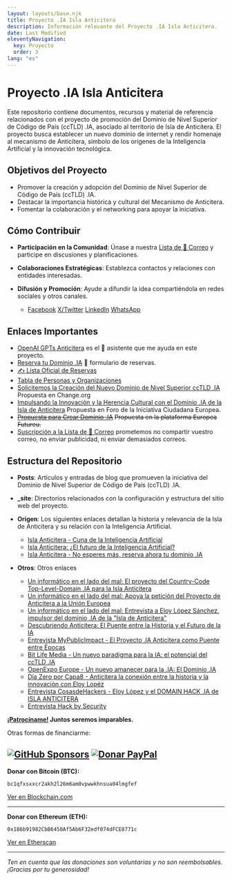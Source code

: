 ```yaml
---
layout: layouts/base.njk
title: Proyecto .IA Isla Anticitera
description: Información relevante del Proyecto .IA Isla Anticitera.
date: Last Modified
eleventyNavigation:
  key: Proyecto
  order: 3
lang: "es"
---
```

# Proyecto .IA Isla Anticitera 

Este repositorio contiene documentos, recursos y material de referencia relacionados con el proyecto de promoción del Dominio de Nivel Superior de Código de País (ccTLD) .IA, asociado al territorio de Isla de Anticitera. El proyecto busca establecer un nuevo dominio de internet y rendir homenaje al mecanismo de Anticitera, símbolo de los orígenes de la Inteligencia Artificial y la innovación tecnológica.


## Objetivos del Proyecto

- Promover la creación y adopción del Dominio de Nivel Superior de Código de País (ccTLD) .IA.
- Destacar la importancia histórica y cultural del Mecanismo de Anticitera.
- Fomentar la colaboración y el networking para apoyar la iniciativa.

## Cómo Contribuir

- **Participación en la Comunidad**: Únase a nuestra [Lista de 📧 Correo](https://docs.google.com/forms/d/e/1FAIpQLSeptFS3-XMVTeBFQzDEl1O55hkXhtOgYmMSEfpLLJk11UZEOA/viewform?usp=sf_link) y participe en discusiones y planificaciones.

- **Colaboraciones Estratégicas**: Establezca contactos y relaciones con entidades interesadas.

- **Difusión y Promoción**: Ayude a difundir la idea compartiéndola en redes sociales y otros canales.
  - [Facebook](https://www.facebook.com/sharer/sharer.php?u=https://anticitera.deft.work) [X/Twitter](https://twitter.com/intent/tweet?url=https://anticitera.deft.work&text=.IA%20Isla%20Anticitera) [LinkedIn](https://www.linkedin.com/shareArticle?mini=true&url=https://anticitera.deft.work&title=.IA%20Isla%20Anticitera&summary=Descripción%20personalizada) [WhatsApp](https://api.whatsapp.com/send?text=https://anticitera.deft.work)
  
## Enlaces Importantes

- [OpenAI GPTs Anticitera](https://chat.openai.com/g/g-fnpHOClUW-anticitera) es el 🤖 asistente que me ayuda en este proyecto.
- [Reserva tu Dominio .IA](https://docs.google.com/forms/d/e/1FAIpQLScj1paIvOUbqugD76fKncZ65ZOqL-f5bILycZComuxKhJeRPg/viewform?usp=sf_link) 📄 formulario de reservas.
- [✍️ Lista Oficial de Reservas](https://docs.google.com/spreadsheets/d/1y-aLEKfQySJeDgZd4QeHa57G9P9Pp4mqWhLJSqxcB0o/edit?usp=sharing)
- [Tabla de Personas y Organizaciones](https://docs.google.com/spreadsheets/d/1-6lBWrMexLKKDpfI2u8zKnvit3mXeZT9Zs6ngZk4glI/edit?usp=sharing)
- [Solicitemos la Creación del Nuevo Dominio de Nivel Superior ccTLD .IA](https://chng.it/hqCyzBpwgW) Propuesta en Change.org
- [Impulsando la Innovación y la Herencia Cultural con el Dominio .IA de la Isla de Anticitera](https://citizens-initiative-forum.europa.eu/discuss/idea/impulsando-la-innovacion-y-la-herencia-cultural-con-el-dominio-ia-de-la-isla-de_es) Propuesta en Foro de la Iniciativa Ciudadana Europea.
- [~~Propuesta para Crear Dominio .IA~~](https://futureu.europa.eu/processes/Digital/f/15/proposals/27592?locale=es) ~~Propuesta en la plataforma Europea Futureu.~~
- [Suscripción a la Lista de 📧 Correo](https://docs.google.com/forms/d/e/1FAIpQLSeptFS3-XMVTeBFQzDEl1O55hkXhtOgYmMSEfpLLJk11UZEOA/viewform?usp=sf_link) prometemos no compartir vuestro correo, no enviar publicidad, ni enviar demasiados correos.

## Estructura del Repositorio


- **Posts**: Artículos y entradas de blog que promueven la iniciativa del Dominio de Nivel Superior de Código de País (ccTLD) .IA.

- **_site**: Directorios relacionados con la configuración y estructura del sitio web del proyecto.

- **Origen**: Los siguientes enlaces detallan la historia y relevancia de la Isla de Anticitera y su relación con la Inteligencia Artificial.
  - [Isla Anticitera - Cuna de la Inteligencia Artificial](https://deft.work/blog/2022/09/16/isla-anticitera-cuna-de-la-inteligencia-artificial/)
  - [Isla Anticitera: ¿El futuro de la Inteligencia Artificial?](https://deft.work/blog/2023/04/03/isla-anticitera-el-futuro-de-la-inteligencia-artificial/)
  - [Isla Anticitera - No esperes más, reserva ahora tu dominio .IA](https://deft.work/blog/2023/04/13/isla-anticitera-no-esperes-m%C3%A1s-reserva-ahora-tu-dominio-.ia/)

- **Otros**: Otros enlaces
  - [Un informático en el lado del mal: El proyecto del Country-Code Top-Level-Domain .IA para la Isla Anticitera](https://www.elladodelmal.com/2023/12/el-proyecto-del-country-code-top-level.html?m=1)
  - [Un informático en el lado del mal: Apoya la petición del Proyecto de Anticitera a la Unión Europea](https://www.elladodelmal.com/2024/02/apoya-la-peticion-del-proyecto-de.html)
  - [Un informático en el lado del mal: Entrevista a Eloy López Sánchez, impulsor del dominio .IA de la "Isla de Anticitera"](https://www.elladodelmal.com/2024/06/entrevista-eloy-lopez-sanchez-impulsor.html)
  - [Descubriendo Anticitera: El Puente entre la Historia y el Futuro de la IA](https://elswork.wordpress.com/2023/12/03/descubriendo-anticitera-el-puente-entre-la-historia-y-el-futuro-de-la-ia/)
  - [Entrevista MyPublicImpact - El Proyecto .IA Anticitera como Puente entre Épocas](https://mypublicimpact.com/2024/02/02/el-proyecto-ia-anticitera-como-puente-entre-epocas-entrevista-con-eloy-lopez-sanchez/)
  - [Bit Life Media - Un nuevo paradigma para la IA: el potencial del ccTLD .IA](https://bitlifemedia.com/2024/03/un-nuevo-paradigma-para-la-ia-el-potencial-del-cctld-ia/)
  - [OpenExpo Europe - Un nuevo amanecer para la .IA: El Dominio .IA](https://openexpoeurope.com/es/un-nuevo-amanecer-para-la-ia-el-dominio-ia/)
  - [Día Zero por Capa8 - Anticitera la conexión entre la historia y la innovación con Eloy Lopéz](https://open.spotify.com/episode/4xM1ANXTokj1RdTU9QmIFB?go=1&sp_cid=66afdca16c3716c81e696097aeb7df6b&utm_source=embed_player_p&utm_medium=desktop&nd=1&dlsi=8b3675c242d54d2b)
  - [Entrevista CosasdeHackers - Eloy López y el DOMAIN HACK .IA de ISLA ANTICITERA](https://www.youtube.com/live/AriKIdJTeak?si=g1KsUQkfZrWh2DoS)
  - [Entrevista Hack by Security](https://www.hackbysecurity.com/blog/entrevista-a-eloy-lopez)


**[¡Patrocíname!](https://github.com/sponsors/elswork) Juntos seremos imparables.**

Otras formas de financiarme:

[![GitHub Sponsors](https://img.shields.io/github/sponsors/elswork)](https://github.com/sponsors/elswork) [![Donar PayPal](https://img.shields.io/badge/Donar-PayPal-green.svg)](https://www.paypal.com/donate/?business=LFKA5YRJAFYR6&no_recurring=0&item_name=Donación+para+Código+Abierto&currency_code=EUR) 
---

**Donar con Bitcoin (BTC):**

`bc1qfxsxxcr2akh2l26m6am0vpwwkhnsua04lmgfef`

[Ver en Blockchain.com](https://www.blockchain.com/btc/address/bc1qfxsxxcr2akh2l26m6am0vpwwkhnsua04lmgfef)

---

**Donar con Ethereum (ETH):**

`0x186b91982CbB6450Af5Ab6F32edf074dFCE8771c`

[Ver en Etherscan](https://etherscan.io/address/0x186b91982CbB6450Af5Ab6F32edf074dFCE8771c)

---

*Ten en cuenta que las donaciones son voluntarias y no son reembolsables. ¡Gracias por tu generosidad!*
